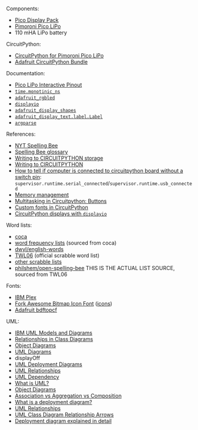 Components:
- [Pico Display Pack](https://shop.pimoroni.com/products/pico-display-pack?variant=32368664215635)
- [Pimoroni Pico LiPo](https://shop.pimoroni.com/products/pimoroni-pico-lipo?variant=39335427080275)
- 110 mHA LiPo battery

CircuitPython:
- [CircuitPython for Pimoroni Pico LiPo](https://circuitpython.org/board/pimoroni_picolipo_16mb/)
- [Adafruit CircuitPython Bundle](https://github.com/adafruit/Adafruit_CircuitPython_Bundle/releases/tag/20230111)

Documentation:
- [Pico LiPo Interactive Pinout](https://pico.pinout.xyz/pimoroni-pico-lipo)
- [`time.monotinic_ns`](https://docs.circuitpython.org/en/latest/shared-bindings/time/index.html#time.monotonic_ns)
- [`adafruit_rgbled`](https://docs.circuitpython.org/projects/rgbled/en/latest/api.html)
- [`displayio`](https://docs.circuitpython.org/en/latest/shared-bindings/displayio/)
- [`adafruit_display_shapes`](https://docs.circuitpython.org/projects/display-shapes/en/latest/index.html)
- [`adafruit_display_text.label.Label`](https://docs.circuitpython.org/projects/display_text/en/latest/api.html#adafruit_display_text.label.Label)
- [`argparse`](https://docs.python.org/3/library/argparse.html)
  
References:
- [NYT Spelling Bee](https://www.nytimes.com/puzzles/spelling-bee)
- [Spelling Bee glossary](https://www.nytimes.com/2021/07/26/crosswords/spelling-bee-forum-introduction.html)
- [Writing to CIRCUITPYTHON storage](https://learn.adafruit.com/circuitpython-essentials/circuitpython-storage)
- [Writing to CIRCUITPYTHON](https://learn.adafruit.com/cpu-temperature-logging-with-circuit-python/writing-to-the-filesystem)
- [How to tell if computer is connected to circuitpython board without a switch pin](https://github.com/adafruit/circuitpython/issues/544#:~:text=think%20these%20are%20both%20covered%20now%20by%20supervisor.runtime.serial_connected%20and%20supervisor.runtime.usb_connected): `supervisor.runtime.serial_connected`/`supervisor.runtime.usb_connected`
- [Memory management](https://learn.adafruit.com/Memory-saving-tips-for-CircuitPython)
- [Multitasking in Circuitpython: Buttons](https://learn.adafruit.com/multi-tasking-with-circuitpython/buttons)
- [Custom fonts in CircuitPython](https://learn.adafruit.com/custom-fonts-for-pyportal-circuitpython-display)
- [CircuitPython displays with `displayio`](https://learn.adafruit.com/circuitpython-display-support-using-displayio)

Word lists:
- [coca](https://www.english-corpora.org/coca/)
- [word frequency lists](https://www.wordfrequency.info/) (sourced from coca)
- [dwyl/english-words](https://github.com/dwyl/english-words)
- [TWL06](https://www.wordgamedictionary.com/twl06/download/twl06.txt) (official scrabble word list)
- [other scrabble lists](https://www.wordgamedictionary.com/dictionary/)
- [philshem/open-spelling-bee](https://github.com/philshem/open-spelling-bee) THIS IS THE ACTUAL LIST SOURCE, sourced from TWL06

Fonts:
- [IBM Plex](https://github.com/IBM/plex)
- [Fork Awesome Bitmap Icon Font](https://emergent.unpythonic.net/01606790241) ([icons](https://forkaweso.me/Fork-Awesome/icons/))
- [Adafruit bdftopcf](https://adafruit.github.io/web-bdftopcf/)

UML:
- [IBM UML Models and Diagrams](https://www.ibm.com/docs/en/rational-soft-arch/9.7.0?topic=diagrams-uml-models)
- [Relationships in Class Diagrams](https://www.ibm.com/docs/en/rational-soft-arch/9.7.0?topic=diagrams-relationships-in-class)
- [Object Diagrams](https://www.ibm.com/docs/en/rational-soft-arch/9.7.0?topic=diagrams-object)
- [UML Diagrams](https://www.uml-diagrams.org/)
- displayOff
- [UML Deployment Diagrams](https://www.uml-diagrams.org/deployment-diagrams.html)
- [UML Relationships](https://www.guru99.com/uml-relationships-with-example.html)
- [UML Dependency](https://www.uml-diagrams.org/dependency.html)
- [What is UML?](https://www.visual-paradigm.com/guide/uml-unified-modeling-language/what-is-uml/)
- [Object Diagrams](https://www.visual-paradigm.com/guide/uml-unified-modeling-language/what-is-object-diagram/)
- [Association vs Aggregation vs Composition](https://www.visual-paradigm.com/guide/uml-unified-modeling-language/uml-aggregation-vs-composition/)
- [What is a deployment diagram?](https://www.visual-paradigm.com/guide/uml-unified-modeling-language/what-is-deployment-diagram/)
- [UML Relationships](https://www.gleek.io/blog/uml-relationships)
- [UML Class Diagram Relationship Arrows](https://www.gleek.io/blog/class-diagram-arrows)
- [Deployment diagram explained in detail](https://www.plutora.com/blog/deployment-diagrams-explained-in-detail-with-examples)
